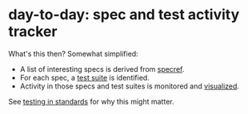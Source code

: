 # day-to-day: spec and test activity tracker

What's this then? Somewhat simplified:
* A list of interesting specs is derived from [specref](https://github.com/tobie/specref).
* For each spec, a [test suite](https://github.com/web-platform-tests/wpt) is identified.
* Activity in those specs and test suites is monitored and [visualized](https://foolip.github.io/day-to-day/).

See [testing in standards](https://github.com/foolip/testing-in-standards) for why this might matter.
